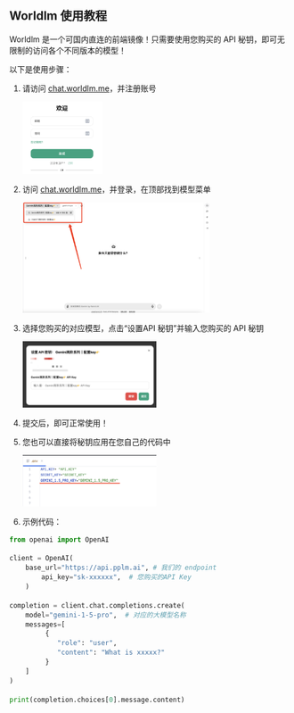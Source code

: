 ## Worldlm 使用教程

Worldlm 是一个可国内直连的前端镜像！只需要使用您购买的 API 秘钥，即可无限制的访问各个不同版本的模型！

以下是使用步骤：

1. 请访问 [chat.worldlm.me](https://chat.worldlm.me/)，并注册账号

   <img src="https://github.com/WorldLM/worldlm-ecosystem-docs/blob/xy-docs/docs/materials/image-20241118184901167.png" alt="注册账号" width="30%" />

2. 访问 [chat.worldlm.me](https://chat.worldlm.me/)，并登录，在顶部找到模型菜单

   <img src="https://github.com/WorldLM/worldlm-ecosystem-docs/blob/xy-docs/docs/materials/image-20241118183700668.png" alt="模型菜单" width="70%" />

3. 选择您购买的对应模型，点击“设置API 秘钥”并输入您购买的 API 秘钥

   <img src="https://github.com/WorldLM/worldlm-ecosystem-docs/blob/xy-docs/docs/materials/image-20241118183821365.png" alt="设置API秘钥" width="50%" />

4. 提交后，即可正常使用！

5. 您也可以直接将秘钥应用在您自己的代码中

   <img src="https://github.com/WorldLM/worldlm-ecosystem-docs/blob/xy-docs/docs/materials/image-20241118184118273.png" alt="代码示例" width="50%" />

6. 示例代码：
```python
from openai import OpenAI

client = OpenAI(
    base_url="https://api.pplm.ai", # 我们的 endpoint
        api_key="sk-xxxxxx",  # 您购买的API Key
    )

completion = client.chat.completions.create(
    model="gemini-1-5-pro",  # 对应的大模型名称
    messages=[
         {
            "role": "user",
            "content": "What is xxxxx?"
         }
    ]
)

print(completion.choices[0].message.content)
